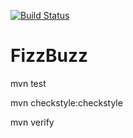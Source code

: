 [![Build Status](https://travis-ci.org/rebootshen/FizzBuzz.svg?branch=master)](https://travis-ci.org/rebootshen/FizzBuzz)
<br />

# FizzBuzz

mvn test

mvn checkstyle:checkstyle

mvn verify

